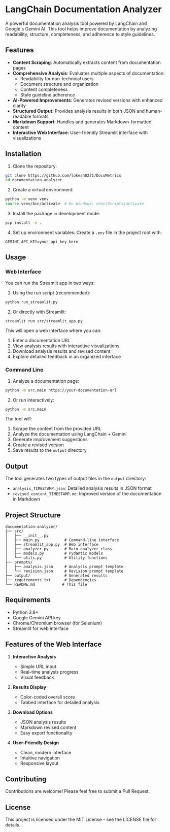 # LangChain Documentation Analyzer

A powerful documentation analysis tool powered by LangChain and Google's Gemini AI. This tool helps improve documentation by analyzing readability, structure, completeness, and adherence to style guidelines.

## Features

- **Content Scraping**: Automatically extracts content from documentation pages
- **Comprehensive Analysis**: Evaluates multiple aspects of documentation:
  - Readability for non-technical users
  - Document structure and organization
  - Content completeness
  - Style guideline adherence
- **AI-Powered Improvements**: Generates revised versions with enhanced clarity
- **Structured Output**: Provides analysis results in both JSON and human-readable formats
- **Markdown Support**: Handles and generates Markdown-formatted content
- **Interactive Web Interface**: User-friendly Streamlit interface with visualizations

## Installation

1. Clone the repository:
```bash
git clone https://github.com/lokesh0221/DocuMetrics
cd documentation-analyzer
```

2. Create a virtual environment:
```bash
python -m venv venv
source venv/bin/activate  # On Windows: venv\Scripts\activate
```

3. Install the package in development mode:
```bash
pip install -e .
```

4. Set up environment variables:
Create a `.env` file in the project root with:
```
GEMINI_API_KEY=your_api_key_here
```

## Usage

### Web Interface

You can run the Streamlit app in two ways:

1. Using the run script (recommended):
```bash
python run_streamlit.py
```

2. Or directly with Streamlit:
```bash
streamlit run src/streamlit_app.py
```

This will open a web interface where you can:
1. Enter a documentation URL
2. View analysis results with interactive visualizations
3. Download analysis results and revised content
4. Explore detailed feedback in an organized interface

### Command Line

1. Analyze a documentation page:
```bash
python -m src.main https://your-documentation-url
```

2. Or run interactively:
```bash
python -m src.main
```

The tool will:
1. Scrape the content from the provided URL
2. Analyze the documentation using LangChain + Gemini
3. Generate improvement suggestions
4. Create a revised version
5. Save results to the `output` directory

## Output

The tool generates two types of output files in the `output` directory:
- `analysis_TIMESTAMP.json`: Detailed analysis results in JSON format
- `revised_content_TIMESTAMP.md`: Improved version of the documentation in Markdown

## Project Structure

```
documentation-analyzer/
├── src/
│   ├── __init__.py
│   ├── main.py           # Command-line interface
│   ├── streamlit_app.py  # Web interface
│   ├── analyzer.py       # Main analyzer class
│   ├── models.py         # Pydantic models
│   └── utils.py          # Utility functions
├── prompts/
│   ├── analysis.json     # Analysis prompt template
│   └── revision.json     # Revision prompt template
├── output/               # Generated results
├── requirements.txt      # Dependencies
└── README.md            # This file
```

## Requirements

- Python 3.8+
- Google Gemini API key
- Chrome/Chromium browser (for Selenium)
- Streamlit for web interface

## Features of the Web Interface

1. **Interactive Analysis**
   - Simple URL input
   - Real-time analysis progress
   - Visual feedback

2. **Results Display**
   - Color-coded overall score
   - Tabbed interface for detailed analysis

3. **Download Options**
   - JSON analysis results
   - Markdown revised content
   - Easy export functionality

4. **User-Friendly Design**
   - Clean, modern interface
   - Intuitive navigation
   - Responsive layout

## Contributing

Contributions are welcome! Please feel free to submit a Pull Request.

## License

This project is licensed under the MIT License - see the LICENSE file for details. 
